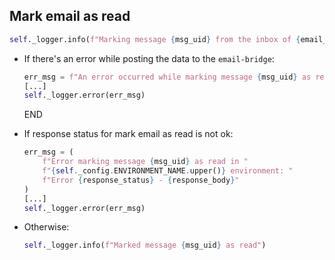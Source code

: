 ## Mark email as read

```python
self._logger.info(f"Marking message {msg_uid} from the inbox of {email_account} as read")
```

* If there's an error while posting the data to the `email-bridge`:
  ```python
  err_msg = f"An error occurred while marking message {msg_uid} as read -> {e}"
  [...]
  self._logger.error(err_msg)
  ```
  END

* If response status for mark email as read is not ok:
  ```python
  err_msg = (
      f"Error marking message {msg_uid} as read in "
      f"{self._config.ENVIRONMENT_NAME.upper()} environment: "
      f"Error {response_status} - {response_body}"
  )
  [...]
  self._logger.error(err_msg)
  ```
* Otherwise:
  ```python
  self._logger.info(f"Marked message {msg_uid} as read")
  ```
